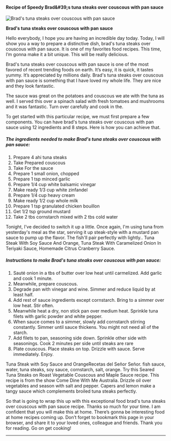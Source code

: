             

#### Recipe of Speedy Brad&amp;#39;s tuna steaks over couscous with pan sauce

![Brad's tuna steaks over couscous with pan sauce](https://img-global.cpcdn.com/recipes/f717c3ea4213de8c/751x532cq70/brads-tuna-steaks-over-couscous-with-pan-sauce-recipe-main-photo.jpg)

**Brad's tuna steaks over couscous with pan sauce**

Hello everybody, I hope you are having an incredible day today. Today, I will show you a way to prepare a distinctive dish, brad's tuna steaks over couscous with pan sauce. It is one of my favorites food recipes. This time, I’m gonna make it a bit unique. This will be really delicious.

Brad's tuna steaks over couscous with pan sauce is one of the most favored of recent trending foods on earth. It’s easy, it is quick, it tastes yummy. It’s appreciated by millions daily. Brad's tuna steaks over couscous with pan sauce is something that I have loved my whole life. They are nice and they look fantastic.

The sauce was great on the potatoes and couscous we ate with the tuna as well. I served this over a spinach salad with fresh tomatoes and mushrooms and it was fantastic. Turn over carefully and cook in the.

To get started with this particular recipe, we must first prepare a few components. You can have brad's tuna steaks over couscous with pan sauce using 12 ingredients and 8 steps. Here is how you can achieve that.

##### The ingredients needed to make Brad's tuna steaks over couscous with pan sauce:

1.  Prepare 4 ahi tuna steaks
2.  Take Prepared couscous
3.  Take For the sauce
4.  Prepare 1 small onion, chopped
5.  Prepare 1 tsp minced garlic
6.  Prepare 1/4 cup white balsamic vinegar
7.  Make ready 1/3 cup white zinfandel
8.  Prepare 1/4 cup heavy cream
9.  Make ready 1/2 cup whole milk
10.  Prepare 1 tsp granulated chicken bouillon
11.  Get 1/2 tsp ground mustard
12.  Take 2 tbs cornstarch mixed with 2 tbs cold water

Tonight, I've decided to switch it up a little. Once again, I'm using tuna from yesterday's meal as the star, serving it up steak-style with a mustard pan sauce to pump up the flavor. The fish'll pair perfectly with lightly.. Tuna Steak With Soy Sauce And Orange, Tuna Steak With Caramelized Onion In Teriyaki Sauce, Homemade Citrus Cranberry Sauce.

##### Instructions to make Brad's tuna steaks over couscous with pan sauce:

1.  Sauté onion in a tbs of butter over low heat until carmelized. Add garlic and cook 1 minute.
2.  Meanwhile, prepare couscous.
3.  Degrade pan with vinegar and wine. Simmer and reduce liquid by at least half.
4.  Add rest of sauce ingredients except cornstarch. Bring to a simmer over low heat. Stir often.
5.  Meanwhile heat a dry, non stick pan over medium heat. Sprinkle tuna filets with garlic powder and white pepper.
6.  When sauce comes to a simmer, slowly add cornstarch stirring constantly. Simmer until sauce thickens. You might not need all of the starch.
7.  Add filets to pan, seasoning side down. Sprinkle other side with seasonings. Cook 2 minutes per side until steaks are rare
8.  Plate couscous. Place steaks on top. Drizzle with sauce. Serve immediately. Enjoy.

Tuna Steak with Soy Sauce and OrangeRecetas del Señor Señor. fish sauce, water, tuna steaks, soy sauce, cornstarch, salt, orange. Try this Seared Tuna Steaks on Roast Vegetable Couscous and Maple Sauce recipe. This recipe is from the show Come Dine With Me Australia. Drizzle oil over vegetables and season with salt and pepper. Capers and lemon make a tangy sauce which complements broiled tuna steaks perfectly.

So that is going to wrap this up with this exceptional food brad's tuna steaks over couscous with pan sauce recipe. Thanks so much for your time. I am confident that you will make this at home. There’s gonna be interesting food at home recipes coming up. Don’t forget to bookmark this page in your browser, and share it to your loved ones, colleague and friends. Thank you for reading. Go on get cooking!

* * *
